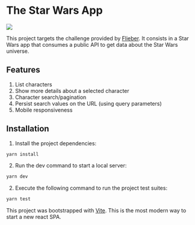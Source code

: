# The Star Wars App

<image src="https://raw.githubusercontent.com/fabmont/the-star-wars-app/master/src/assets/screenshot.png">

This project targets the challenge provided by [Flieber](https://www.flieber.com/).
It consists in a Star Wars app that consumes a public API to get data about the Star Wars universe.

## Features

1. List characters
2. Show more details about a selected character
3. Character search/pagination
4. Persist search values on the URL (using query parameters)
5. Mobile responsiveness

## Installation

1. Install the project dependencies:

```bash
yarn install
```

2. Run the dev command to start a local server:

```bash
yarn dev
```

2. Execute the following command to run the project test suites:

```bash
yarn test
```

This project was bootstrapped with [Vite](https://vitejs.dev/). This is the most modern way to start a new react SPA.
